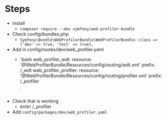 # Steps
- Install
  - ` composer require --dev symfony/web-profiler-bundle `
- Check config/bundles.php
    - `Symfony\Bundle\WebProfilerBundle\WebProfilerBundle::class => ['dev' => true, 'test' => true],`
- Add in config/routes/dev/web_profiler.yaml
  - `bash
    web_profiler_wdt:
        resource: '@WebProfilerBundle/Resources/config/routing/wdt.xml'
        prefix: /_wdt
    web_profiler_profiler:
        resource: '@WebProfilerBundle/Resources/config/routing/profiler.xml'
        prefix: /_profiler

    `
- Check that is working
    - enter /_profiler
- Add `config/packages/dev/web_profiler.yaml`
